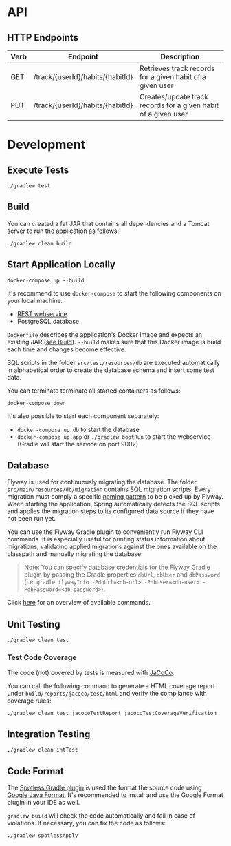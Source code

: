 # API

## HTTP Endpoints

| Verb   | Endpoint                         | Description                                                    |
| ------ | -------------------------------- |--------------------------------------------------------------- |
| GET    | /track/{userId}/habits/{habitId} | Retrieves track records for a given habit of a given user      |
| PUT    | /track/{userId}/habits/{habitId} | Creates/update track records for a given habit of a given user |

# Development

## Execute Tests

```
./gradlew test
```

## Build

You can created a fat JAR that contains all dependencies and a Tomcat server to run the application as follows: 

```
./gradlew clean build
```

## Start Application Locally

```
docker-compose up --build
```

It's recommend to use `docker-compose` to start the following components on your local machine:
* [REST webservice](http://localhost:9002/actuator/health)
* PostgreSQL database

`Dockerfile` describes the application's Docker image and expects an existing JAR ([see Build](#build)).
`--build` makes sure that this Docker image is build each time and changes become effective.

SQL scripts in the folder `src/test/resources/db` are executed automatically in alphabetical order to create the database schema and insert some test data.

You can terminate terminate all started containers as follows:

```
docker-compose down
```

It's also possible to start each component separately:

* `docker-compose up db` to start the database
* `docker-compose up app` or `./gradlew bootRun` to start the webservice (Gradle will start the service on port 9002)

## Database
Flyway is used for continuously migrating the database.
The folder `src/main/resources/db/migration` contains SQL migration scripts. Every migration must comply a specific 
[naming pattern](https://flywaydb.org/documentation/migrations#naming) to be picked up by Flyway.
When starting the application, Spring automatically detects the SQL scripts and applies the migration steps to its 
configured data source if they have not been run yet.

You can use the Flyway Gradle plugin to conveniently run Flyway CLI commands. It is especially useful for printing 
status information about migrations, validating applied migrations against the ones available on the classpath and 
manually migrating the database.

> Note: You can specify database credentials for the Flyway Gradle plugin by passing the Gradle properties `dbUrl`, 
`dbUser` and `dbPassword` (i.e. `gradle flywayInfo -PdbUrl=<db-url> -PdbUser=<db-user> -PdbPassword=<db-password>`).

Click [here](https://flywaydb.org/documentation/commandline/#commands) for an overview of available commands.

## Unit Testing
```
./gradlew clean test
```

### Test Code Coverage
The code (not) covered by tests is measured with [JaCoCo](https://github.com/jacoco/jacoco).

You can call the following command to generate a HTML coverage report under `build/reports/jacoco/test/html`
and verify the compliance with coverage rules:
```
./gradlew clean test jacocoTestReport jacocoTestCoverageVerification
```

## Integration Testing
```
./gradlew clean intTest
```

## Code Format

The [Spotless Gradle plugin](https://github.com/diffplug/spotless/tree/master/plugin-gradle) is used the format the 
source code using [Google Java Format](https://github.com/google/google-java-format). It's recommended to install and 
use the Google Format plugin in your IDE as well.

`gradlew build` will check the code automatically and fail in case of violations.
If necessary, you can fix the code as follows:

```bash
./gradlew spotlessApply
```
